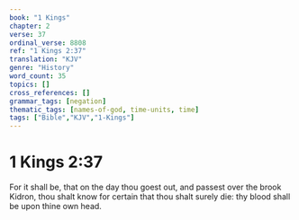 ```yaml
---
book: "1 Kings"
chapter: 2
verse: 37
ordinal_verse: 8808
ref: "1 Kings 2:37"
translation: "KJV"
genre: "History"
word_count: 35
topics: []
cross_references: []
grammar_tags: [negation]
thematic_tags: [names-of-god, time-units, time]
tags: ["Bible","KJV","1-Kings"]
---
```


# 1 Kings 2:37

For it shall be, that on the day thou goest out, and passest over the brook Kidron, thou shalt know for certain that thou shalt surely die: thy blood shall be upon thine own head.
